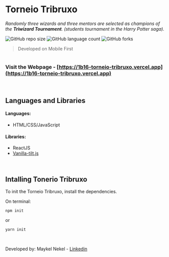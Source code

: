  # Torneio Tribruxo
_Randomly three wizards and three mentors are selected as champions of the **Triwizard Tournament**. (students tournament in the Harry Potter saga)._

![GitHub repo size](https://img.shields.io/github/repo-size/maykelnekel/torneio-tribruxo?style=for-the-badge)
![GitHub language count](https://img.shields.io/github/languages/count/maykelnekel/torneio-tribruxo?style=for-the-badge)
![GitHub forks](https://img.shields.io/github/forks/maykelnekel/torneio-tribruxo?style=for-the-badge)

> Developed on Mobile First
# 

### Visit the Webpage - [https://1b16-torneio-tribruxo.vercel.app](https://1b16-torneio-tribruxo.vercel.app)

<br>

## Languages and Libraries

#### Languages:
- HTML/CSS/JavaScript

#### Libraries:
- ReactJS
- [Vanilla-tilt.js](https://micku7zu.github.io/vanilla-tilt.js/)

<br>

## Intalling Tonerio Tribruxo

To init the Torneio Tribruxo, install the dependencies.

On terminal:
```
npm init
```
or
```
yarn init
```
<br>

Developed by: Maykel Nekel - [Linkedin](https://www.linkedin.com/in/maykelnekel/)


<link rel="stylesheet" href="https://cdn.jsdelivr.net/gh/devicons/devicon@v2.13.0/devicon.min.css">
